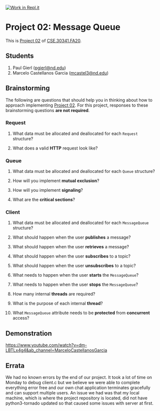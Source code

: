 [![Work in Repl.it](https://classroom.github.com/assets/work-in-replit-14baed9a392b3a25080506f3b7b6d57f295ec2978f6f33ec97e36a161684cbe9.svg)](https://classroom.github.com/online_ide?assignment_repo_id=285614&assignment_repo_type=GroupAssignmentRepo)
# Project 02: Message Queue

This is [Project 02] of [CSE.30341.FA20].

## Students

1. Paul Gierl (pgierl@nd.edu)
2. Marcelo Castellanos Garcia (mcastel3@nd.edu)

## Brainstorming

The following are questions that should help you in thinking about how to
approach implementing [Project 02].  For this project, responses to these
brainstorming questions **are not required**.

### Request

1. What data must be allocated and deallocated for each `Request` structure?

2. What does a valid **HTTP** request look like?

### Queue

1. What data must be allocated and deallocated for each `Queue` structure?

2. How will you implement **mutual exclusion**?

3. How will you implement **signaling**?

3. What are the **critical sections**?

### Client

1. What data must be allocated and deallocated for each `MessageQueue`
   structure?

2. What should happen when the user **publishes** a message?

3. What should happen when the user **retrieves** a message?

4. What should happen when the user **subscribes** to a topic?

5. What should happen when the user **unsubscribes** to a topic?

6. What needs to happen when the user **starts** the `MessageQueue`?

7. What needs to happen when the user **stops** the `MessageQueue`?

8. How many internal **threads** are required?

9. What is the purpose of each internal **thread**?

10. What `MessageQueue` attribute needs to be **protected** from **concurrent**
    access?

## Demonstration

https://www.youtube.com/watch?v=dm-LBTLx4g4&ab_channel=MarceloCastellanosGarcia

## Errata

We had no known errors by the end of our project. It took a lot of time on Monday to debug client.c but we believe we were able to complete everything error free and our own chat application terminates gracefully and can support multiple users. An issue we had was that my local machine, which is where the project repository is located, did not have python3-tornado updated so that caused some issues with server at first. 

[Project 02]:       https://www3.nd.edu/~pbui/teaching/cse.30341.fa20/project02.html
[CSE.30341.FA20]:   https://www3.nd.edu/~pbui/teaching/cse.30341.fa20/
